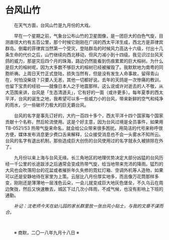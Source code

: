 # 台风山竹

&emsp;&emsp;在天气方面，台风山竹是九月份的大戏。

&emsp;&emsp;早在一个星期之前，气象台公布山竹的卫星图像，是一团巨大的白色气旋，目测直径大约有五百公里，那个时候它刚刚在广阔的西太平洋生成，西北方是菲律宾群岛。倒霉的菲律宾当然第一个受灾，登陆群岛的时候风力高达十六级，付出十几条生命的代价之后，山竹继续向西北移动，但风力减小到十四级。我见识过台风天鸽的威力，那是灾后四个月的珠海，路边仍然能看到伤痕累累的巨大榕树。为什么是巨大的榕树呢，因为大多数不够巨大的榕树已经被摧毁了。我默默地为南粤的同胞祈祷。上周日天竹正式登陆，损失当然有，但是没有发生人命事故，留得青山在，何怕没柴烧？只要人无恙，其他一切都好说。去年的天鸽是一次惨痛的教训，也留下宝贵的经验——就像日本人之于地震那样。这么说或许对逝去的人不敬，从大范围来讲，台风是「生态清道夫」，它有好的一面（或许更多）。每年夏季的西太平洋，台风的诞生之地，我希望可以多一些威力小的台风，带来新鲜的空气和纯净的雨水，少一些破坏力极大的巨无霸台风。

&emsp;&emsp;台风的名字是事先订好的，大约一百四十多个，西太平洋十四个国家每个国家贡献十个名称，然后轮流使用。这是个好主意，因为台风过境是全员事件，如果用 TB-0521/S3 热带气旋来命名，就会给公众带来很多困扰。用简洁的代号来称呼很方便，媒体发布消息更少费口舌来解释，公众接受消息也不会一头雾水不知所云。台风的名字有退出机制，那些造成巨大创伤的台风使用过的名字就永久被排除在外了。

&emsp;&emsp;九月份以来上海与台风无缘。长三角地区的地理优势决定大部分凶猛的台风历经一千公里的长途跋涉之后通常会变成热带气旋，给当地带来充沛的降雨。猛烈的大风也会吹落阳台的花盆或者摧折年久失修的霓虹灯箱、空调外机等人造物，如果可以还是安静地待在家里为上策。云层比八月份厚实地多，而且像万花筒那样多变，刚刚还是薄薄地一层浅色云朵，一会儿就变成巨大地灰色堡垒，不久乌云在周边聚拢，然后又快速散去，城区下过几次小阵雨，不成气候，也没有影响上下班的通勤。

&emsp;&emsp;_补记：沈老师今天在幼儿园的家长群里放一张台风小贴士，与我的文章不谋而合。_

&emsp;&emsp;

&emsp;&emsp;※ 商默，二〇一八年九月十八日 ※